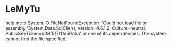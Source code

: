 # LeMyTu
help me :(
System.IO.FileNotFoundException: 'Could not load file or assembly 'System.Data.SqlClient, Version=4.6.1.2, Culture=neutral, PublicKeyToken=b03f5f7f11d50a3a' or one of its dependencies. The system cannot find the file specified.'
